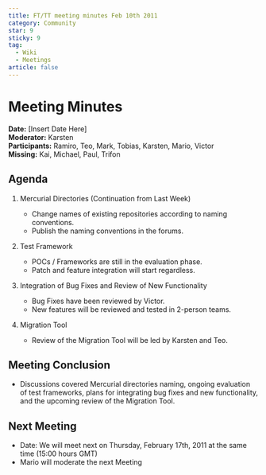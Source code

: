 ```yaml
---
title: FT/TT meeting minutes Feb 10th 2011
category: Community
star: 9
sticky: 9
tag:
  - Wiki
  - Meetings
article: false
---
```


# Meeting Minutes

**Date:** [Insert Date Here]  
**Moderator:** Karsten  
**Participants:** Ramiro, Teo, Mark, Tobias, Karsten, Mario, Victor  
**Missing:** Kai, Michael, Paul, Trifon  

## Agenda

1. Mercurial Directories (Continuation from Last Week)
   - Change names of existing repositories according to naming conventions.
   - Publish the naming conventions in the forums.

2. Test Framework
   - POCs / Frameworks are still in the evaluation phase.
   - Patch and feature integration will start regardless.

3. Integration of Bug Fixes and Review of New Functionality
   - Bug Fixes have been reviewed by Victor.
   - New features will be reviewed and tested in 2-person teams.

4. Migration Tool
   - Review of the Migration Tool will be led by Karsten and Teo.

## Meeting Conclusion
- Discussions covered Mercurial directories naming, ongoing evaluation of test frameworks, plans for integrating bug fixes and new functionality, and the upcoming review of the Migration Tool.

## Next Meeting
- Date: We will meet next on Thursday, February 17th, 2011 at the same time (15:00 hours GMT)
- Mario will moderate the next Meeting
